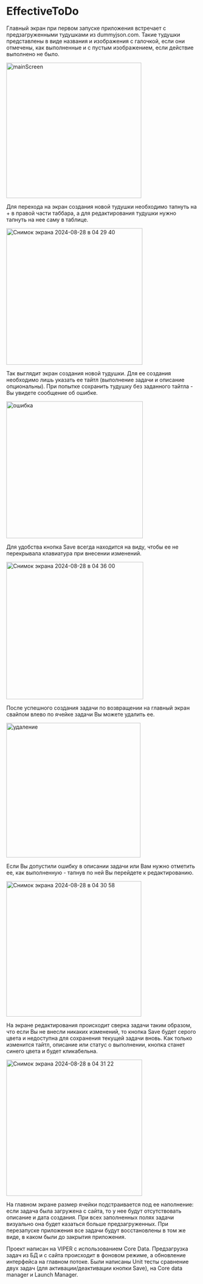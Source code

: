 # EffectiveToDo
Главный экран при первом запуске приложения встречает с предзагруженными тудушками из dummyjson.com.
Такие тудушки представлены в виде названия и изображения с галочкой, если они отмечены, как выполненные и с пустым
изображением, если действие выполнено не было.

<img width="355" alt="mainScreen" src="https://github.com/user-attachments/assets/4f5822a7-534d-432d-a5cd-3e2c0cf521eb">

Для перехода на экран создания новой тудушки необходимо тапнуть на + в правой части таббара, а для редактирования тудушки
нужно тапнуть на нее саму в таблице.

<img width="358" alt="Снимок экрана 2024-08-28 в 04 29 40" src="https://github.com/user-attachments/assets/e8db7a06-6b8a-448e-b5b1-248cdffe1c1f">

Так выглядит экран создания новой тудушки. Для ее создания необходимо лишь указать ее тайтл (выполнение задачи и описание опциональны).
При попытке сохранить тудушку без заданного тайтла - Вы увидете сообщение об ошибке.

<img width="359" alt="ошибка" src="https://github.com/user-attachments/assets/b8d25c5c-cbd9-45a8-8a17-e622e9ac4883">

Для удобства кнопка Save всегда находится на виду, чтобы ее не перекрывала клавиатура при внесении изменений.

<img width="360" alt="Снимок экрана 2024-08-28 в 04 36 00" src="https://github.com/user-attachments/assets/33dc6790-fdc0-4ee0-ba1f-74a8c1087da5">

После успешного создания задачи по возвращении на главный экран свайпом влево по ячейке задачи Вы можете удалить ее.

<img width="353" alt="удаление" src="https://github.com/user-attachments/assets/5af2291d-443d-43e1-9526-23eb9a17669d">

Если Вы допустили ошибку в описании задачи или Вам нужно отметить ее, как выполненную - тапнув по ней Вы перейдете к редактированию.

<img width="355" alt="Снимок экрана 2024-08-28 в 04 30 58" src="https://github.com/user-attachments/assets/8d95a7c2-2ac0-4525-a905-7985cfd1be6e">

На экране редактирования происходит сверка задачи таким образом, что если Вы не внесли никаких изменений, то кнопка 
Save будет серого цвета и недоступна для сохранения текущей задачи вновь. Как только изменится тайтл, описание или статус о выполнении,
кнопка станет синего цвета и будет кликабельна.

<img width="357" alt="Снимок экрана 2024-08-28 в 04 31 22" src="https://github.com/user-attachments/assets/cbcbcfb6-902b-47cf-996e-f19382567280">

На главном экране размер ячейки подстраивается под ее наполнение: если задача была загружена с сайта, то у нее будут отсутствовать
описание и дата создания. При всех заполненных полях задачи визуально она будет казаться больше предзагруженных. При перезапуске приложения
все задачи будут восстановлены в том же виде, в каком были до закрытия приложения.

Проект написан на VIPER с использованием Core Data. Предзагрузка задач из БД и с сайта происходит в фоновом режиме, а обновление 
интерфейса на главном потоке. Были написаны Unit тесты сравнение двух задач (для активации/деактивации кнопки Save), на Core data manager и 
Launch Manager.
